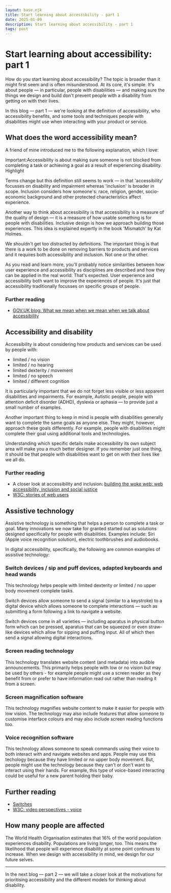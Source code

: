 ```yaml
---
layout: base.njk
title: Start learning about accessibility - part 1
date: 2025-01-09
description: Start learning about accessibility - part 1
tags: post
---
```


# Start learning about accessibility: part 1  

How do you start learning about accessibility? The topic is broader than it might first seem and is often misunderstood. At its core, it's simple. It's about people &mdash; in particular, people with disabilities &mdash; and making sure the things we design and build don't prevent people with a disability from getting on with their lives. 

In this blog &mdash; part 1 &mdash; we're looking at the definition of accessibility, who accessibility benefits, and some tools and techniques people with disabilities might use when interacting with your product or service.

## What does the word accessibility mean?

A friend of mine introduced me to the following explanation, which I love:

<p class="highlight">
<span class="visually-hidden">Important:</span>Accessibility is about making sure someone is not blocked from completing a task or achieving a goal as a result of experiencing disability.
<span class="tag" aria-hidden="true">Highlight</span>
</p>



Terms change but this definition still seems to work &mdash; in that 'accessibility' focusses on disability and impairment whereas 'inclusion' is broader in scope. Inclusion considers how someone's: race, religion, gender, socio-economic background and other protected characteristics affect experience. 

Another way to think about accessibility is that accessibility is a measure of the quality of design &mdash; it is a measure of how usable something is for people with disabilities. Inclusive design is how we approach building those experiences. This idea is explained expertly in the book 'Mismatch' by Kat Holmes. 

We shouldn't get too distracted by definitions. The important thing is that there is a work to be done on removing barriers to products and services and it requires both accessibility and inclusion. Not one or the other. 

As you read and learn more, you'll probably notice similarities between how user experience and accessibility as disciplines are described and how they can be applied in the real world. That's expected. User experience and accessibility both want to improve the experiences of people. It's just that accessibility traditionally focusses on specific groups of people. 

### Further reading
- [GOV.UK blog: What we mean when we mean when we talk about accessibility](https://accessibility.blog.gov.uk/2016/05/16/what-we-mean-when-we-talk-about-accessibility-2/) 


## Accessibility and disability 

Accessibility is about considering how products and services can be used by people with:

- limited / no vision
- limited / no hearing
- limited dexterity / movement 
- limited / no speech
- limited / different cognition

It is particularly important that we do not forget less visible or less apparent disabilities and impairments. For example, Autistic people, people with attention deficit disorder (ADHD), dyslexia or aphasia &mdash; to provide just a small number of examples. 

Another important thing to keep in mind is people with disabilities generally want to complete the same goals as anyone else. They might, however, approach these goals differently. For example, people with disabilities might complete their goal using additional tools and technologies. 

Understanding which specific details make accessibility its own subject area will make you a much better designer. If you remember just one thing, it should be that people with disabilities want to get on with their lives like we all do.   

### Further reading
- A closer look at accessibility and inclusion: [building the woke web: web accessibility, inclusion and social justice](https://alistapart.com/article/building-the-woke-web/) 
- [W3C: stories of web users](https://www.w3.org/WAI/people-use-web/user-stories/)

## Assistive technology 

Assistive technology is something that helps a person to complete a task or goal. Many innovations we now take for granted started out as solutions designed specifically for people with disabilities. Examples include: Siri (Apple voice recognition solution), electric toothbrushes and audiobooks. 

In digital accessibility, specifically, the following are common examples of assistive technology:

### Switch devices / sip and puff devices, adapted keyboards and head wands
This technology helps people with limited dexterity or limited / no upper body movement complete tasks.

Switch devices allow someone to send a signal (similar to a keystroke) to a digital device which allows someone to complete interactions &mdash; such as submitting a form following a link to navigate a website. 

Switch devices come in all varieties &mdash; including aparatus in physical button form which can be pressed, aparatus that can be squeezed or even straw-like devices which allow for sipping and puffing input. All of which then send a signal allowing digital interactions. 

### Screen reading technology
This technology translates website content (and metadata) into audible announcements. This primarily helps people with low or no vision but may be used by others - for example people might use a screen reader as they benefit from or prefer to have information read out rather than reading it from a screen. 

### Screen magnification software
This technology magnifies website content to make it easier for people with low vision. The technology may also include features that allow someone to customise interface colours and may also include screen reading functions too. 

### Voice recognition software
This technology allows someone to speak commands using their voice to both interact with and navigate websites and apps. People may use this techology because they have limited or no upper body movement. But, people might use the technology because they can't or don't want to interact using their hands. For example, this type of voice-based interacting could be useful for a new parent holding their baby. 

## Further reading
- [Switches](https://axesslab.com/switches/)
- [W3C: video perspectives - voice](https://www.w3.org/WAI/perspective-videos/voice/)

## How many people are affected
The World Health Organisation estimates that 16% of the world population experiences disability. Populations are living longer, too. This means the likelihood that people will experience disability at some point continues to increase. When we design with accessibility in mind, we design for our future selves. 

<hr>

In the next blog &mdash; part 2 &mdash; we will take a closer look at the motivations for prioritising accessibility and the different models for thinking about disability.
</p>